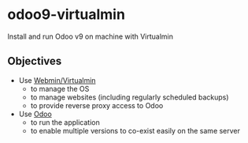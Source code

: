# odoo9-virtualmin
Install and run Odoo v9 on machine with Virtualmin

## Objectives
* Use [Webmin/Virtualmin](https://www.virtualmin.com) 
  * to manage the OS
  * to manage websites (including regularly scheduled backups)
  * to provide reverse proxy access to Odoo
* Use [Odoo](https://www.odoo.com)
  * to run the application
  * to enable multiple versions to co-exist easily on the same server
  
  
